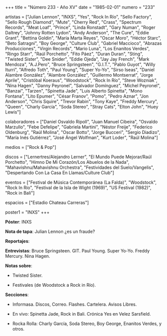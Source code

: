 +++
title = "Número 233 - Año XV"
date = "1985-02-01"
numero = "233"

artistas = ["Julian Lennon", "INXS", "Yes", "Rock In Río", "Sello Factory", "Sello Rough Diamond", "Mute", "Cherry Red", "Crass", "Spectrum Records", "Meat Loaf", "Prince", "Linda Ronstadt", "Gary Numan", "Roger Daltrey", "Johnny Rotten Lydon", "Andy Anderson", "The Cure", "Eddie Grant", "Bettina Goldin", "María Marta Reyes", "Oscar Moro", "Héctor Starc", "Beto Satragni", "Boy George", "Culture Club", "Gabriel Maccioco", "Abrazas Producciones", "Virgin Records", "Mario Luna", "Los Enanitos Verdes", "Ringo Starr", "Raúl Porchetto", "Fito Páez", "Duran Duran", "Sting", "Twisted Sister", "Dee Snider", "Eddie Ojeda", "Jay Jay French", "Mark Mendoza", "A.J.Pero", "Bruce Springsteen", "G.I.T.", "Pablo Guyot", "Willy Iturri", "Alfredo Toth", "Paul Young", "Super Yo-Yo", "Sirso Iseas", "Daniel Alambre González", "Alambre González", "Guillermo Montserrat", "Jorge Aprile", "Cristóbal Koeraus", "Woodstock", "Rock In Río", "Steve Wozniak", "Nina Hagen", "Danny Peyronel", "Salvador Domínguez", "Michel Peyronel", "Banzai", "Tarzen", "Spinetta Jade", "Luis Alberto Spinetta", "Mono Fontana", "Lito Epumer", "César Franov", "Pomo", "Pedro Aznar", "Jon Anderson", "Chris Squire", "Trevor Rabin", "Tony Kaye", "Freddy Mercury", "Queen", "Charly García", "Soda Stereo", "Stray Cats", "Elton John", "Huey Lewis"]

colaboradores = ["Daniel Osvaldo Ripoll", "Juan Manuel Cibeira", "Osvaldo Marzullo", "Febe Defelipe", "Gabriela Martini", "Néstor Freije", "Federico Oldenburg", "Raúl Molina", "Oscar Botto", "Jorge Bucceri", "Sergio Diadizo", "María Inés Gutiérrez", "José Ángel Wolfman", "Kurt Loder", "Raúl Molina"]

medios = ["Rock & Pop"]

discos = ["Lernertres/Alejandro Lerner", "El Mundo Puede Mejorar/Raúl Porchetto", "Himno De Mi Corazón/Los Abuelos de la Nada", "Mahavishnu/Mahavishnu Orchestra", "Festividades del Suelo/Vangelis", "Despertando Con La Casa En Llamas/Culture Club"]

eventos = ["Festival de Música Contemporánea (La Falda)", "Woodstock", "Rock In Río", "Festival de la Isla de Wight (1969)", "US Festival (1982)", "Rock in Bali"]

espacios = ["Estadio Chateau Carreras"]

poster1 = "INXS"
+++

**Póster**: INXS

**Nota de tapa**: Julian Lennon ¿es un fraude?

**Reportajes**: 

**Entrevistas**: Bruce Springsteen. GIT. Paul Young. Super Yo-Yo. Freddy Mercury. Nina Hagen.

**Notas sobre**:

- Twisted Sister. 

- Festivales (de Woodstock a Rock in Río). 

**Secciones**:

- Informasa. Discos, Correo. Flashes. Cartelera. Avisos Libres.

- En vivo: Spinetta Jade, Rock in Bali. Crónica Yes en Velez Sarsfield. 

- Rocka Rolla: Charly García, Soda Stereo, Boy George, Enanitos Verdes, y otros. 
